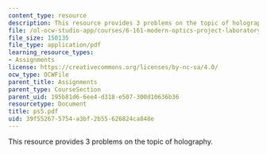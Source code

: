 ```yaml
---
content_type: resource
description: This resource provides 3 problems on the topic of holography.
file: /ol-ocw-studio-app/courses/6-161-modern-optics-project-laboratory-fall-2005/39f552675754a3bf2b55626824ca848e_ps5.pdf
file_size: 150135
file_type: application/pdf
learning_resource_types:
- Assignments
license: https://creativecommons.org/licenses/by-nc-sa/4.0/
ocw_type: OCWFile
parent_title: Assignments
parent_type: CourseSection
parent_uid: 195b81d6-6ee4-d318-e507-300d10636b36
resourcetype: Document
title: ps5.pdf
uid: 39f55267-5754-a3bf-2b55-626824ca848e
---
```

This resource provides 3 problems on the topic of holography.